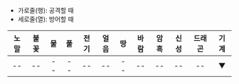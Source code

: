 - 가로줄(행): 공격할 때
- 세로줄(열): 방어할 때

|노말|불꽃|물|풀|전기|얼음|땅|바람|암흑|신성|드래곤|기계|
|:--:|:--:|:--:|:--:|:--:|:--:|:--:|:--:|:--:|:--:|:--:|:--:|
|--|--|--|--|--|--|--|--|--|--|--|▼|